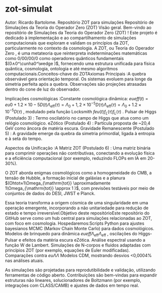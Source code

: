 # zot-simulat
Autor:  Ricardo Bartolome.
Repositório  ZOT para simulações
Repositório de Simulações da Teoria do Operador Zero (ZOT) Visão geral. Bem-vindo ao repositório de Simulações da Teoria do Operador Zero (ZOT) ! Este projeto é dedicado à implementação e ao compartilhamento de simulações computacionais que exploram e validam os princípios da ZOT, particularmente no contexto da cosmologia. A ZOT, ou Teoria do Operador Zero , é uma metateoria que reinterpreta indeterminações matemáticas como $0/00/00/0$
como operadores quânticos fundamentais $(0∧0^\cunha0^\wedge
)$, fornecendo uma estrutura unificada para física quântica, cosmologia, ontologia e até mesmo algoritmos computacionais.Conceitos-chave do ZOTAxiomas Principais :A quebra observável gera orientação temporal.
Os sistemas evoluem para longe da simetria perfeita após a quebra.
Observações são projeções atrasadas dentro do cone de luz do observador.

Implicações cosmológicas :Constante cosmológica dinâmica: $eueff(t)=eu0+1 . 2×10−5D(t)\Lambda_{\mathrm{eff}}(\tau) = \Lambda_0 + 1,2 \times 10^{-5} D(\tau)\Lambda_{\mathrm{eff}}(\tau) = \Lambda_0 + 1.2 \times 10^{-5} D(\tau)$
, modulado pela função Locksmith $feu(t)f_L(\tau)f_L(\tau)$
.
Pulsar de Higgs (Postulado 3) : Termo oscilatório no campo de Higgs que atua como um relógio cosmológico.
eZótico (Postulado 4) : Partícula proposta de ~20,4 GeV como âncora de matéria escura.
Gravidade Remanescente (Postulado 5) : A gravidade emerge da quebra da simetria primordial, ligada à entropia e à seta do tempo.

Aspectos da Unificação :A Matriz ZOT (Postulado 6) : Uma matriz binária para comprimir operações não contributivas, conectando a evolução física e a eficiência computacional (por exemplo, reduzindo FLOPs em IA em 20-30%).

O ZOT aborda enigmas cosmológicos como a homogeneidade do CMB, a tensão de Hubble, a formação inicial de galáxias e a planura $(Ohtot≈1\Omega_{\mathrm{tot}} \aproximadamente 1\Omega_{\mathrm{tot}} \approx 1
)$, com previsões testáveis ​​por meio de conjuntos de dados do DESI, JWST e Planck.

Essa teoria transforma a origem cósmica de uma singularidade em uma operação emergente, incorporando a não unitariedade para redução de estado e tempo irreversível.Objetivo deste repositórioEste repositório do GitHub serve como um hub central para simulações relacionadas ao ZOT, com foco em cosmologia. Hospedaremos:Scripts Python para ajustes bayesianos MCMC (Markov Chain Monte Carlo) para dados cosmológicos.
Modelos de brinquedo para dinâmica $eueff\Lambda_{\mathrm{eff}}\Lambda_{\mathrm{eff}}$
, oscilações do Higgs-Pulsar e efeitos da matéria escura eZótica.
Análise espectral usando a função W de Lambert.
Simulações de N-corpos e fluidos adaptadas com princípios ZOT (por exemplo, equações de Euler modificadas).
Comparações contra $eu\Lambda\Lambda$
Modelos CDM, mostrando desvios <0,0004% nas análises atuais.

As simulações são projetadas para reprodutibilidade e validação, utilizando ferramentas de código aberto. Contribuições são bem-vindas para expandir estruturas não lineares, solucionadores de Boltzmann (por exemplo, integrações com CLASS/CAMB) e ajustes de dados em tempo real.

